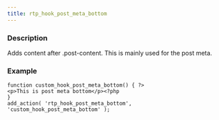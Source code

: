 ```yaml
---
title: rtp_hook_post_meta_bottom
---
```


### Description


Adds content after .post-content. This is mainly used for the post meta.


### Example



    
    function custom_hook_post_meta_bottom() { ?>
    <p>This is post meta bottom</p><?php
    }
    add_action( 'rtp_hook_post_meta_bottom', 'custom_hook_post_meta_bottom' );
